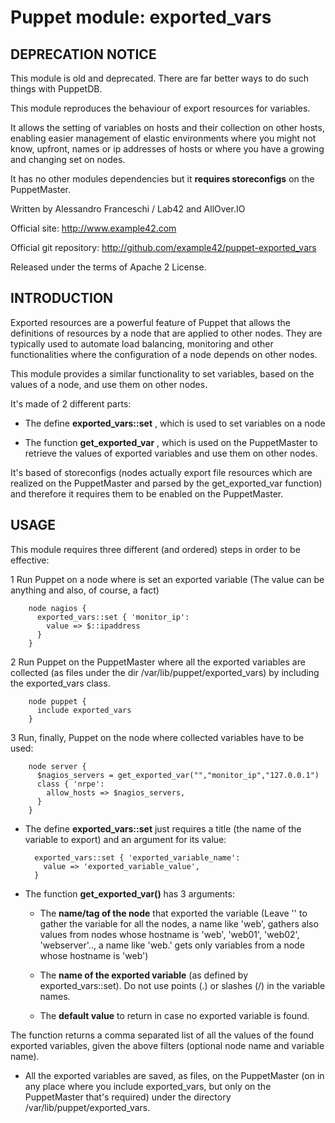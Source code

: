 # Puppet module: exported_vars

## DEPRECATION NOTICE
This module is old and deprecated. There are far better ways to do such things with PuppetDB.


This module reproduces the behaviour of export resources for variables.

It allows the setting of variables on hosts and their collection on other hosts, enabling easier management of elastic environments where you might not know, upfront, names or ip addresses of hosts or where you have a growing and changing set on nodes.

It has no other modules dependencies but it **requires storeconfigs** on the PuppetMaster.

Written by Alessandro Franceschi / Lab42 and AllOver.IO

Official site: http://www.example42.com

Official git repository: http://github.com/example42/puppet-exported_vars

Released under the terms of Apache 2 License.


## INTRODUCTION

Exported resources are a powerful feature of Puppet that allows the definitions of resources by a node that are applied to other nodes. They are typically used to automate load balancing, monitoring and other functionalities where the configuration of a node depends on other nodes.

This module provides a similar functionality to set variables, based on the values of a node, and use them on other nodes.

It's made of 2 different parts:

* The define **exported_vars::set** , which is used to set variables on a node

* The function **get_exported_var** , which is used on the PuppetMaster to retrieve the values of exported variables and use them on other nodes.

It's based of storeconfigs (nodes actually export file resources which are realized on the PuppetMaster and parsed by the get_exported_var function) and therefore it requires them to be enabled on the PuppetMaster.


## USAGE

This module requires three different (and ordered) steps in order to be effective:

 1 Run Puppet on a node where is set an exported variable (The value can be anything and also, of course, a fact)

        node nagios {
          exported_vars::set { 'monitor_ip':
            value => $::ipaddress
          }
        }

 2 Run Puppet on the PuppetMaster where all the exported variables are collected (as files under the dir /var/lib/puppet/exported_vars) by including the exported_vars class.

        node puppet {
          include exported_vars
        }

 3 Run, finally, Puppet on the node where collected variables have to be used:

        node server {
          $nagios_servers = get_exported_var("","monitor_ip","127.0.0.1")
          class { 'nrpe':
            allow_hosts => $nagios_servers,
          }
        }


* The define **exported_vars::set** just requires a title (the name of the variable to export) and an argument for its value:

        exported_vars::set { 'exported_variable_name':
          value => 'exported_variable_value',
        }


* The function **get_exported_var()** has 3 arguments:

  - The **name/tag of the node** that exported the variable (Leave '' to gather the variable for all the nodes, a name like 'web', gathers also values from nodes whose hostname is 'web', 'web01', 'web02', 'webserver'.., a name like 'web\.' gets only variables from a node whose hostname is 'web')

  - The **name of the exported variable** (as defined by exported_vars::set). Do not use points (.) or slashes (/) in the variable names.

  - The **default value** to return in case no exported variable is found.

The function returns a comma separated list of all the values of the found exported variables, given the above filters (optional node name and variable name).

* All the exported variables are saved, as files, on the PuppetMaster (on in any place where you include exported_vars, but only on the PuppetMaster that's required) under the directory /var/lib/puppet/exported_vars.


